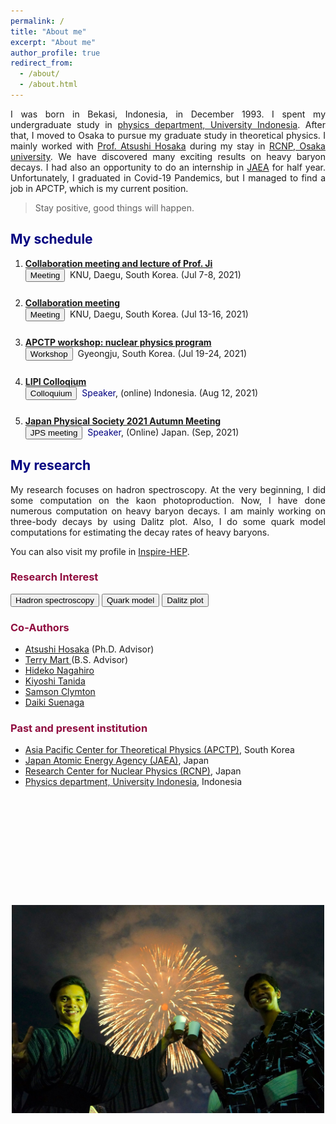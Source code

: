 ```yaml
---
permalink: /
title: "About me"
excerpt: "About me"
author_profile: true
redirect_from: 
  - /about/
  - /about.html
---
```


<p align="justify"> 
 I was born in Bekasi, Indonesia, in December 1993. I spent my undergraduate study in <a href="https://physics.ui.ac.id/?lang=id">physics department, University Indonesia</a>. After that, I moved to Osaka to pursue my graduate study in theoretical physics. I mainly worked with <a href="https://inspirehep.net/authors/1005542?ui-citation-summary=true">Prof. Atsushi Hosaka</a> during my stay in <a href="http://www.rcnp.osaka-u.ac.jp/Divisions/np2/index.html?English%2FRCNP%20Theory%20Group%20%28English%29">RCNP, Osaka university</a>. We have discovered many exciting results on heavy baryon decays. I had also an opportunity to do an internship in <a href="https://asrc.jaea.go.jp/soshiki/gr/atp/index.html">JAEA</a> for half year. Unfortunately, I graduated in Covid-19 Pandemics, but I managed to find a job in APCTP, which is my current position. </p>
 
> Stay positive, good things will happen.

<h2 style="color:#000080">  My schedule </h2>

<ol>
  <li style="margin-bottom: 25px;"> <b> <a href="#">Collaboration meeting and lecture of Prof. Ji</a></b><br> 
      <button class="btn--article-orange"> Meeting</button>&nbsp; KNU, Daegu, South Korea. (Jul 7-8, 2021)<br></li>

  <li style="margin-bottom: 25px;"><b> <a href="#">Collaboration meeting</a></b><br> 
      <button class="btn--article-orange"> Meeting</button>&nbsp; KNU, Daegu, South Korea. (Jul 13-16, 2021)<br></li>

   <li style="margin-bottom: 25px;"><b> <a href="#">APCTP workshop: nuclear physics program</a></b><br> 
      <button class="btn--article-blue">Workshop</button>&nbsp; Gyeongju, South Korea. (Jul 19-24, 2021)<br></li>
    
  <li style="margin-bottom: 25px;"><b> <a href="#">LIPI Colloqium</a></b><br> 
      <button class="btn--article-black">Colloquium</button>&nbsp;<span style="color:#000080"> Speaker</span>, (online) Indonesia. (Aug 12, 2021)<br></li>
    
  <li style="margin-bottom: 25px;"><b> <a href="#">Japan Physical Society 2021 Autumn Meeting</a></b><br> 
      <button class="btn--article">JPS meeting</button>&nbsp; <span style="color:#000080">Speaker</span>, (Online) Japan. (Sep, 2021)<br> </li>
</ol>

<h2 style="color:#000080">  My research </h2>

<p align="justify"> My research focuses on hadron spectroscopy. At the very beginning, I did some computation on the kaon photoproduction. Now, I have done numerous computation on heavy baryon decays. I am mainly working on three-body decays by using Dalitz plot. Also, I do some quark model computations for estimating the decay rates of heavy baryons. </p>

<p> You can also visit my profile in <a href="https://inspirehep.net/authors/1410710">Inspire-HEP</a>. </p>

<h3 style="color:#900C3F"> Research Interest </h3>
<button class="btn--article">Hadron spectroscopy</button>
<button class="btn--article-blue">Quark model</button>
<button class="btn--article-black">Dalitz plot</button>

<h3 style="color:#900C3F"> Co-Authors </h3>

* <a href="https://inspirehep.net/authors/1005542?ui-citation-summary=true">Atsushi Hosaka</a> (Ph.D. Advisor)
* <a href="https://inspirehep.net/authors/998691"> Terry Mart </a> (B.S. Advisor)
* <a href="https://inspirehep.net/authors/996306"> Hideko Nagahiro </a>
* <a href="https://inspirehep.net/authors/986596">Kiyoshi Tanida </a>
* <a href="https://inspirehep.net/authors/1705246"> Samson Clymton </a>
* <a href="https://inspirehep.net/authors/1298440">Daiki Suenaga</a>

<h3 style="color:#900C3F"> Past and present institution</h3>

* <a href="https://www.apctp.org">Asia Pacific Center for Theoretical Physics (APCTP)</a>, South Korea
* <a href="https://asrc.jaea.go.jp/soshiki/gr/atp/index.html">Japan Atomic Energy Agency (JAEA)</a>, Japan
* <a href="http://www.rcnp.osaka-u.ac.jp/Divisions/np2/index.html?English%2FRCNP%20Theory%20Group%20%28English%29">Research Center for Nuclear Physics (RCNP)</a>, Japan
* <a href="https://physics.ui.ac.id/?lang=id">Physics department, University Indonesia</a>, Indonesia

<p style="margin-bottom:5cm;"></p>
<center><img src="images/cover.jpg" alt="cover" width="500" height="333" ></center>

